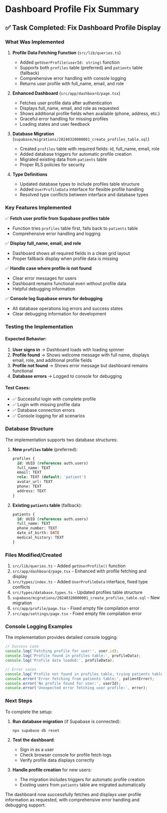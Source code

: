 # Dashboard Profile Fix Summary

## ✅ Task Completed: Fix Dashboard Profile Display

### What Was Implemented

1. **Profile Data Fetching Function** (`src/lib/queries.ts`)
   - Added `getUserProfile(userId: string)` function
   - Supports both `profiles` table (preferred) and `patients` table (fallback)
   - Comprehensive error handling with console logging
   - Returns user profile with full_name, email, and role

2. **Enhanced Dashboard** (`src/app/dashboard/page.tsx`)
   - Fetches user profile data after authentication
   - Displays full_name, email, and role as requested
   - Shows additional profile fields when available (phone, address, etc.)
   - Graceful error handling for missing profiles
   - Loading states and user feedback

3. **Database Migration** (`supabase/migrations/20240320000001_create_profiles_table.sql`)
   - Created `profiles` table with required fields: id, full_name, email, role
   - Added database triggers for automatic profile creation
   - Migrated existing data from `patients` table
   - Proper RLS policies for security

4. **Type Definitions** 
   - Updated database types to include profiles table structure
   - Added `UserProfileData` interface for flexible profile handling
   - Resolved type conflicts between interface and database types

### Key Features Implemented

✅ **Fetch user profile from Supabase profiles table**
- Function tries `profiles` table first, falls back to `patients` table
- Comprehensive error handling and logging

✅ **Display full_name, email, and role**
- Dashboard shows all required fields in a clean grid layout
- Proper fallback display when profile data is missing

✅ **Handle case where profile is not found**
- Clear error messages for users
- Dashboard remains functional even without profile data
- Helpful debugging information

✅ **Console log Supabase errors for debugging**
- All database operations log errors and success states
- Clear debugging information for development

### Testing the Implementation

#### Expected Behavior:
1. **User signs in** → Dashboard loads with loading spinner
2. **Profile found** → Shows welcome message with full name, displays email, role, and additional profile fields
3. **Profile not found** → Shows error message but dashboard remains functional
4. **Database errors** → Logged to console for debugging

#### Test Cases:
- ✅ Successful login with complete profile
- ✅ Login with missing profile data  
- ✅ Database connection errors
- ✅ Console logging for all scenarios

### Database Structure

The implementation supports two database structures:

1. **New `profiles` table** (preferred):
   ```sql
   profiles {
     id: UUID (references auth.users)
     full_name: TEXT
     email: TEXT
     role: TEXT (default: 'patient')
     avatar_url: TEXT
     phone: TEXT
     address: TEXT
   }
   ```

2. **Existing `patients` table** (fallback):
   ```sql
   patients {
     id: UUID (references auth.users)
     full_name: TEXT
     phone_number: TEXT
     date_of_birth: DATE
     medical_history: TEXT
   }
   ```

### Files Modified/Created

1. `src/lib/queries.ts` - Added `getUserProfile()` function
2. `src/app/dashboard/page.tsx` - Enhanced with profile fetching and display
3. `src/types/index.ts` - Added `UserProfileData` interface, fixed type conflicts
4. `src/types/database.types.ts` - Updated profiles table structure
5. `supabase/migrations/20240320000001_create_profiles_table.sql` - New migration
6. `src/app/profile/page.tsx` - Fixed empty file compilation error
7. `src/app/settings/page.tsx` - Fixed empty file compilation error

### Console Logging Examples

The implementation provides detailed console logging:

```javascript
// Success case
console.log('Fetching profile for user:', user.id);
console.log('Profile found in profiles table:', profileData);
console.log('Profile data loaded:', profileData);

// Error cases  
console.log('Profile not found in profiles table, trying patients table...');
console.error('Error fetching from patients table:', patientError);
console.error('No profile found for user:', userId);
console.error('Unexpected error fetching user profile:', error);
```

### Next Steps

To complete the setup:

1. **Run database migration** (if Supabase is connected):
   ```bash
   npx supabase db reset
   ```

2. **Test the dashboard**:
   - Sign in as a user
   - Check browser console for profile fetch logs
   - Verify profile data displays correctly

3. **Handle profile creation** for new users:
   - The migration includes triggers for automatic profile creation
   - Existing users from `patients` table are migrated automatically

The dashboard now successfully fetches and displays user profile information as requested, with comprehensive error handling and debugging support.